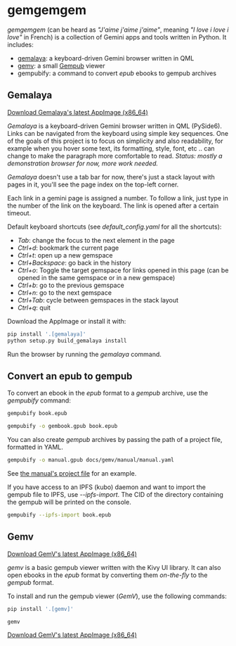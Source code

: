 # gemgemgem

*gemgemgem* (can be heard as *"J'aime j'aime j'aime"*, meaning
*"I love i love i love"* in French) is a collection of Gemini apps and tools
written in Python. It includes:

- [gemalaya](#gemalaya): a keyboard-driven Gemini browser written in QML
- [gemv](#gemv): a small [Gempub](https://codeberg.org/oppenlab/gempub) viewer
- gempubify: a command to convert *epub* ebooks to gempub archives

## Gemalaya

[Download Gemalaya's latest AppImage (x86_64)](https://gitlab.com/galacteek/gemgemgem/-/releases/continuous-master/downloads/Gemalaya-latest-x86_64.AppImage)

*Gemalaya* is a keyboard-driven Gemini browser written in QML (PySide6).
Links can be navigated from the keyboard using simple key sequences.
One of the goals of this project is to focus on simplicity and also readability,
for example when you hover some text, its formatting, style, font, etc ..
can change to make the paragraph more comfortable to read.
*Status: mostly a demonstration browser for now, more work needed.*

*Gemalaya* doesn't use a tab bar for now, there's just a stack layout with
pages in it, you'll see the page index on the top-left corner.

Each link in a gemini page is assigned a number. To follow a link, just type in
the number of the link on the keyboard. The link is opened after a certain
timeout.

Default keyboard shortcuts (see *default_config.yaml* for all the shortcuts):

- *Tab*: change the focus to the next element in the page
- *Ctrl+d*: bookmark the current page
- *Ctrl+t*: open up a new gemspace
- *Ctrl+Backspace*: go back in the history
- *Ctrl+o*: Toggle the target gemspace for links opened in this page
  (can be opened in the same gemspace or in a new gemspace)
- *Ctrl+b*: go to the previous gemspace
- *Ctrl+n*: go to the next gemspace
- *Ctrl+Tab*: cycle between gemspaces in the stack layout
- *Ctrl+q*: quit

Download the AppImage or install it with:

```sh
pip install '.[gemalaya]'
python setup.py build_gemalaya install
```

Run the browser by running the *gemalaya* command.

## Convert an epub to gempub

To convert an ebook in the *epub* format to a *gempub* archive,
use the *gempubify* command:

```sh
gempubify book.epub

gempubify -o gembook.gpub book.epub
```

You can also create *gempub* archives by passing the path of
a project file, formatted in YAML.

```sh
gempubify -o manual.gpub docs/gemv/manual/manual.yaml
```

See [the manual's project file](https://gitlab.com/galacteek/gemgemgem/-/blob/master/docs/gemv/manual/manual.yaml) for an example.

If you have access to an IPFS (kubo) daemon and want to import the
gempub file to IPFS, use *--ipfs-import*. The CID of the directory
containing the gempub will be printed on the console.

```sh
gempubify --ipfs-import book.epub
```

## Gemv

[Download GemV's latest AppImage (x86_64)](https://gitlab.com/galacteek/gemgemgem/-/releases/continuous-master/downloads/GemV-latest-x86_64.AppImage)

*gemv* is a basic gempub viewer written with the Kivy UI library.
It can also open ebooks in the *epub* format by converting them
*on-the-fly* to the *gempub* format.

To install and run the gempub viewer (*GemV*), use the following commands:

```sh
pip install '.[gemv]'

gemv
```

[Download GemV's latest AppImage (x86_64)](https://gitlab.com/galacteek/gemgemgem/-/releases/continuous-master/downloads/GemV-latest-x86_64.AppImage)
